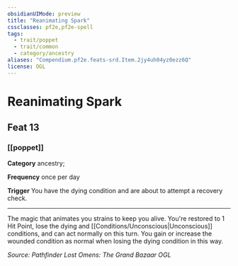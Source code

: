 ```yaml
---
obsidianUIMode: preview
title: "Reanimating Spark"
cssclasses: pf2e,pf2e-spell
tags:
  - trait/poppet
  - trait/common
  - category/ancestry
aliases: "Compendium.pf2e.feats-srd.Item.2jy4uh04yz0ezz6Q"
license: OGL
---
```

# Reanimating Spark
## Feat 13
### [[poppet]]

**Category** ancestry; 




**Frequency** once per day

**Trigger** You have the dying condition and are about to attempt a recovery check.

* * *

The magic that animates you strains to keep you alive. You're restored to 1 Hit Point, lose the dying and [[Conditions/Unconscious|Unconscious]] conditions, and can act normally on this turn. You gain or increase the wounded condition as normal when losing the dying condition in this way.

*Source: Pathfinder Lost Omens: The Grand Bazaar*
*OGL*
